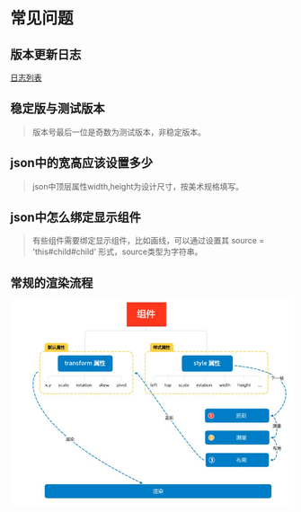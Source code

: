 # 常见问题

## 版本更新日志

[日志列表](https://github.com/vipkid-edu/vf.js/releases)

## 稳定版与测试版本
> 版本号最后一位是奇数为测试版本，非稳定版本。

## json中的宽高应该设置多少
> json中顶层属性width,height为设计尺寸，按美术规格填写。

## json中怎么绑定显示组件
> 有些组件需要绑定显示组件，比如画线，可以通过设置其 source = 'this#child#child' 形式，source类型为字符串。

## 常规的渲染流程
![image](../assets/001.png)
